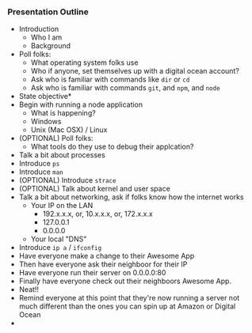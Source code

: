 ### Presentation Outline

 - Introduction
   - Who I am
   - Background
 - Poll folks:
   - What operating system folks use
   - Who if anyone, set themselves up with a digital ocean account?
   - Ask who is familiar with commands like `dir` or `cd`
   - Ask who is familiar with commands `git`, and `npm`, and `node`
 - State objective*
 - Begin with running a node application
   - What is happening?
   - Windows
   - Unix (Mac OSX) / Linux
 - (OPTIONAL) Poll folks:
   - What tools do they use to debug their applcation?
 - Talk a bit about processes
 - Introduce `ps`
 - Introduce `man`
 - (OPTIONAL) Introduce `strace`
 - (OPTIONAL) Talk about kernel and user space
 - Talk a bit about networking, ask if folks know how the internet works
   - Your IP on the LAN
     - 192.x.x.x, or, 10.x.x.x, or, 172.x.x.x
     - 127.0.0.1
     - 0.0.0.0
   - Your local "DNS"
 - Introduce `ip a` / `ifconfig`
 - Have everyone make a change to their Awesome App
 - Then have everyone ask their neighboor for their IP
 - Have everyone run their server on 0.0.0.0:80
 - Finally have everyone check out their neighboors Awesome App.
 - Neat!!
 - Remind everyone at this point that they're now running a server not much
   different than the ones you can spin up at Amazon or Digital Ocean
 - 



